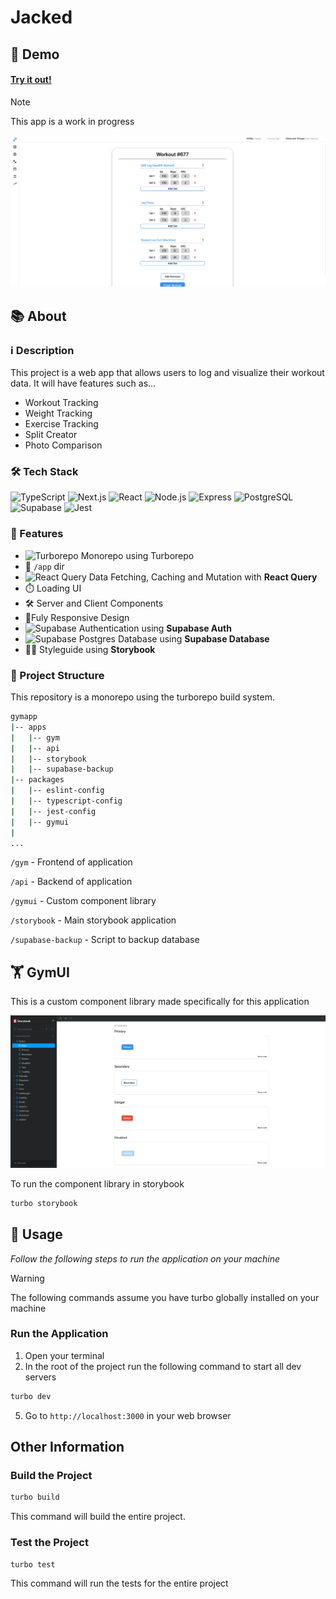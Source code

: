 # Jacked

## 👀 Demo

#### <a target="_blank" href="https://jackhotchkiss-jacked.vercel.app/">Try it out!</a>

> [!NOTE]
> This app is a work in progress

![Screenshot](/assets/screenshot.png)

## 📚 About

### ℹ️ Description

This project is a web app that allows users to log and visualize their workout data. It will have features such as...

- Workout Tracking
- Weight Tracking
- Exercise Tracking
- Split Creator
- Photo Comparison

### 🛠️ Tech Stack

<div >
	<img width="50" src="https://raw.githubusercontent.com/marwin1991/profile-technology-icons/refs/heads/main/icons/typescript.png" alt="TypeScript" title="TypeScript"/>
	<img width="50" src="https://raw.githubusercontent.com/marwin1991/profile-technology-icons/refs/heads/main/icons/next_js.png" alt="Next.js" title="Next.js"/>
	<img width="50" src="https://raw.githubusercontent.com/marwin1991/profile-technology-icons/refs/heads/main/icons/react.png" alt="React" title="React"/>
	<img width="50" src="https://raw.githubusercontent.com/marwin1991/profile-technology-icons/refs/heads/main/icons/node_js.png" alt="Node.js" title="Node.js"/>
	<img width="50" src="https://raw.githubusercontent.com/marwin1991/profile-technology-icons/refs/heads/main/icons/express.png" alt="Express" title="Express"/>
	<img width="50" src="https://raw.githubusercontent.com/marwin1991/profile-technology-icons/refs/heads/main/icons/postgresql.png" alt="PostgreSQL" title="PostgreSQL"/>
	<img width="50" src="https://raw.githubusercontent.com/marwin1991/profile-technology-icons/refs/heads/main/icons/supabase.png" alt="Supabase" title="Supabase"/>
	<img width="50" src="https://raw.githubusercontent.com/marwin1991/profile-technology-icons/refs/heads/main/icons/jest.png" alt="Jest" title="Jest"/>

</div>

### 🌟 Features

- <img width="14" src="https://raw.githubusercontent.com/marwin1991/profile-technology-icons/refs/heads/main/icons/turborepo.png" alt="Turborepo" title="Turborepo"/> Monorepo using Turborepo
- 📁 `/app` dir
- <img width="16" src="https://raw.githubusercontent.com/marwin1991/profile-technology-icons/refs/heads/main/icons/react_query.png" alt="React Query" title="React Query"/> Data Fetching, Caching and Mutation with **React Query**
- ⏱️ Loading UI
- 🛠️ Server and Client Components
- 📱Fuly Responsive Design
- <img width="16" src="https://raw.githubusercontent.com/marwin1991/profile-technology-icons/refs/heads/main/icons/supabase.png" alt="Supabase" title="Supabase"/> Authentication using **Supabase Auth**
- <img width="16" src="https://raw.githubusercontent.com/marwin1991/profile-technology-icons/refs/heads/main/icons/supabase.png" alt="Supabase" title="Supabase"/> Postgres Database using **Supabase Database**
- 👨‍🎨 Styleguide using **Storybook**

### 📁 Project Structure

This repository is a monorepo using the turborepo build system.

```sh
gymapp
|-- apps
|   |-- gym
|   |-- api
|   |-- storybook
|   |-- supabase-backup
|-- packages
|   |-- eslint-config
|   |-- typescript-config
|   |-- jest-config
|   |-- gymui
|
...
```

`/gym` - Frontend of application

`/api` - Backend of application

`/gymui` - Custom component library

`/storybook` - Main storybook application

`/supabase-backup` - Script to backup database

## 🏋️ GymUI

This is a custom component library made specifically for this application

![Screenshot](/assets/gymui.png)

To run the component library in storybook

```sh
turbo storybook
```

## 🚀 Usage

_Follow the following steps to run the application on your machine_

> [!WARNING]
> The following commands assume you have turbo globally installed on your machine

### Run the Application

1. Open your terminal
2. In the root of the project run the following command to start all dev servers

```sh
turbo dev
```

5. Go to `http://localhost:3000` in your web browser

## Other Information

### Build the Project

```sh
turbo build
```

This command will build the entire project.

### Test the Project

```sh
turbo test
```

This command will run the tests for the entire project
